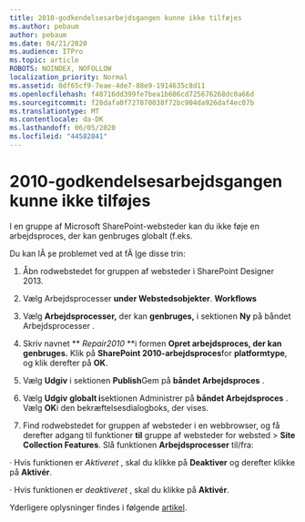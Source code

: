 ```yaml
---
title: 2010-godkendelsesarbejdsgangen kunne ikke tilføjes
ms.author: pebaum
author: pebaum
ms.date: 04/21/2020
ms.audience: ITPro
ms.topic: article
ROBOTS: NOINDEX, NOFOLLOW
localization_priority: Normal
ms.assetid: 0df65cf9-7eae-4de7-88e9-1914635c8d11
ms.openlocfilehash: f40716dd399fe7bea1b606cd725676268dc0a66d
ms.sourcegitcommit: f28dafa0f727870038f72bc904da926daf4ec07b
ms.translationtype: MT
ms.contentlocale: da-DK
ms.lasthandoff: 06/05/2020
ms.locfileid: "44582841"
---
```

# <a name="unable-to-add-2010-approval-workflow"></a>2010-godkendelsesarbejdsgangen kunne ikke tilføjes

I en gruppe af Microsoft SharePoint-websteder kan du ikke føje en arbejdsproces, der kan genbruges globalt (f.eks.
  
Du kan lÃ ̧se problemet ved at fÃ ̧lge disse trin: 
  
1. Åbn rodwebstedet for gruppen af websteder i SharePoint Designer 2013.
  
2. Vælg Arbejdsprocesser **under Webstedsobjekter**. **Workflows** 
  
3. Vælg **Arbejdsprocesser,** der kan **genbruges,** i sektionen **Ny** på båndet Arbejdsprocesser . 
  
4. Skriv navnet ** *Repair2010* **i formen **Opret arbejdsproces, der kan genbruges.** Klik på **SharePoint 2010-arbejdsproces**for **platformtype**, og klik derefter på **OK**. 
  
1. Vælg **Udgiv** i sektionen **Publish**Gem på **båndet Arbejdsproces** . 
  
2. Vælg **Udgiv** **globalt i**sektionen Administrer på **båndet Arbejdsproces** . Vælg **OK**i den bekræftelsesdialogboks, der vises. 
  
3. Find rodwebstedet for gruppen af websteder i en webbrowser, og få derefter adgang til funktioner **til** gruppe af websteder for websted \> **Site Collection Features**. Slå funktionen **Arbejdsprocesser** til/fra: 
  
· Hvis funktionen er *Aktiveret* , skal du klikke på **Deaktiver** og derefter klikke på **Aktivér**. 
  
· Hvis funktionen er *deaktiveret* , skal du klikke på **Aktivér**. 
  
Yderligere oplysninger findes i følgende [artikel](https://go.microsoft.com/fwlink/?linkid=2047770&amp;clcid=0x409).
  

